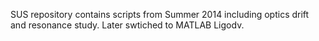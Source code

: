SUS repository contains scripts from Summer 2014 including optics drift and resonance study. Later swtiched to MATLAB Ligodv. 